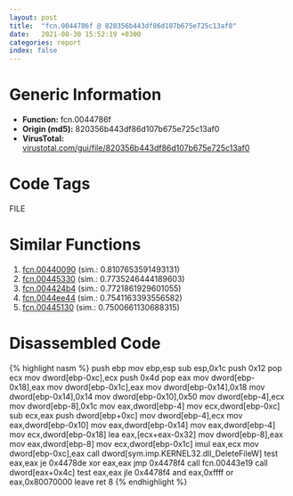 ```yaml
---
layout: post
title:  "fcn.0044786f @ 820356b443df86d107b675e725c13af0"
date:   2021-08-30 15:52:19 +0300
categories: report
index: false
---
```


# Generic Information
- **Function:** fcn.0044786f
- **Origin (md5):** 820356b443df86d107b675e725c13af0
- **VirusTotal:** [virustotal.com/gui/file/820356b443df86d107b675e725c13af0][virustotal_ref]

# Code Tags
<span class="tag" id="FILE">FILE</span>


# Similar Functions

1. [fcn.00440090][similar_1_ref] (sim.: 0.8107653591493131)
2. [fcn.00445330][similar_2_ref] (sim.: 0.7735246444189603)
3. [fcn.004424b4][similar_3_ref] (sim.: 0.7721861929601055)
4. [fcn.0044ee44][similar_4_ref] (sim.: 0.7541163393556582)
5. [fcn.00445130][similar_5_ref] (sim.: 0.7500661130688315)


# Disassembled Code

{% highlight nasm %}
push ebp
mov ebp,esp
sub esp,0x1c
push 0x12
pop ecx
mov dword[ebp-0xc],ecx
push 0x4d
pop eax
mov dword[ebp-0x18],eax
mov dword[ebp-0x1c],eax
mov dword[ebp-0x14],0x18
mov dword[ebp-0x14],0x14
mov dword[ebp-0x10],0x50
mov dword[ebp-4],ecx
mov dword[ebp-8],0x1c
mov eax,dword[ebp-4]
mov ecx,dword[ebp-0xc]
sub ecx,eax
push dword[ebp+0xc]
mov dword[ebp-4],ecx
mov eax,dword[ebp-0x10]
mov eax,dword[ebp-0x14]
mov eax,dword[ebp-4]
mov ecx,dword[ebp-0x18]
lea eax,[ecx+eax-0x32]
mov dword[ebp-8],eax
mov eax,dword[ebp-8]
mov ecx,dword[ebp-0x1c]
imul eax,ecx
mov dword[ebp-0xc],eax
call dword[sym.imp.KERNEL32.dll_DeleteFileW]
test eax,eax
je 0x4478de
xor eax,eax
jmp 0x4478f4
call fcn.00443e19
call dword[eax+0x4c]
test eax,eax
jle 0x4478f4
and eax,0xffff
or eax,0x80070000
leave 
ret 8
{% endhighlight %}


[similar_1_ref]: /report/fcn.00440090@0b645351d6df77d56852ad106e75fced
[similar_2_ref]: /report/fcn.00445330@279a61b1e76da49531f1f16fd1102a2d
[similar_3_ref]: /report/fcn.004424b4@20a93604f17ee6f3c2aa7b1f7a497fcf
[similar_4_ref]: /report/fcn.0044ee44@ab923633032c47ff6d9c40ed36a40b2b
[similar_5_ref]: /report/fcn.00445130@279a61b1e76da49531f1f16fd1102a2d
[virustotal_ref]: https://www.virustotal.com/gui/file/820356b443df86d107b675e725c13af0